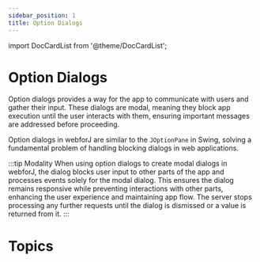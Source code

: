 ```yaml
---
sidebar_position: 1
title: Option Dialogs
---
```


<!-- vale off -->
import DocCardList from '@theme/DocCardList';

# Option Dialogs
<!-- vale on -->

Option dialogs provides a way for the app to communicate with users and gather their input. These dialogs are modal, meaning they block app execution until the user interacts with them, ensuring important messages are addressed before proceeding.

Option dialogs in webforJ are similar to the `JOptionPane` in Swing, solving a fundamental problem of handling blocking dialogs in web applications.

:::tip Modality
When using option dialogs to create modal dialogs in webforJ, the dialog blocks user input to other parts of the app and processes events solely for the modal dialog. This ensures the dialog remains responsive while preventing interactions with other parts, enhancing the user experience and maintaining app flow. The server stops processing any further requests until the dialog is dismissed or a value is returned from it.
:::

# Topics

<DocCardList className="topics-section" />